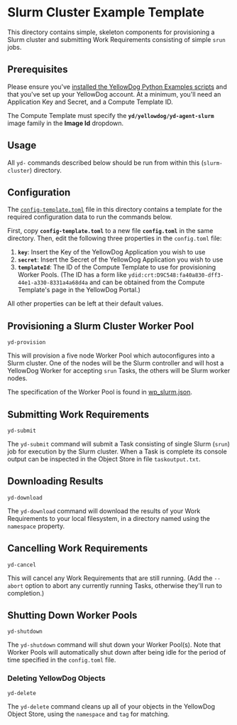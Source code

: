 # Slurm Cluster Example Template

This directory contains simple, skeleton components for provisioning a Slurm cluster and submitting Work Requirements consisting of simple `srun` jobs.

## Prerequisites

Please ensure you've [installed the YellowDog Python Examples scripts](https://github.com/yellowdog/python-examples#script-installation-with-pip) and that you've set up your YellowDog account. At a minimum, you'll need an Application Key and Secret, and a Compute Template ID.

The Compute Template must specify the **`yd/yellowdog/yd-agent-slurm`** image family in the **Image Id** dropdown.

## Usage

All `yd-` commands described below should be run from within this (`slurm-cluster`) directory.

## Configuration

The [`config-template.toml`](config-template.toml) file in this directory contains a template for the required configuration data to run the commands below.

First, copy **`config-template.toml`** to a new file **`config.toml`** in the same directory. Then, edit the following three properties in the `config.toml` file:

1. **`key`**: Insert the Key of the YellowDog Application you wish to use
2. **`secret`**: Insert the Secret of the YellowDog Application you wish to use
3. **`templateId`**: The ID of the Compute Template to use for provisioning Worker Pools. (The ID has a form like `ydid:crt:D9C548:fa40a830-dff3-44e1-a330-8331a4a68d4a` and can be obtained from the Compute Template's page in the YellowDog Portal.)

All other properties can be left at their default values.

## Provisioning a Slurm Cluster Worker Pool

```shell
yd-provision
```

This will provision a five node Worker Pool which autoconfigures into a Slurm cluster. One of the nodes will be the Slurm controller and will host a YellowDog Worker for accepting `srun` Tasks, the others will be Slurm worker nodes.

The specification of the Worker Pool is found in [wp_slurm.json](wp_slurm.json).

## Submitting Work Requirements

```shell
yd-submit
```

The `yd-submit` command will submit a Task consisting of single Slurm (`srun`) job for execution by the Slurm cluster. When a Task is complete its console output can be inspected in the Object Store in file `taskoutput.txt`.

## Downloading Results

```shell
yd-download
```

The `yd-download` command will download the results of your Work Requirements to your local filesystem, in a directory named using the `namespace` property.

## Cancelling Work Requirements

```shell
yd-cancel
```

This will cancel any Work Requirements that are still running. (Add the `--abort` option to abort any currently running Tasks, otherwise they'll run to completion.)

## Shutting Down Worker Pools

```shell
yd-shutdown
```

The `yd-shutdown` command will shut down your Worker Pool(s). Note that Worker Pools will automatically shut down after being idle for the period of time specified in the `config.toml` file.

### Deleting YellowDog Objects

```shell
yd-delete
```

The `yd-delete` command cleans up all of your objects in the YellowDog Object Store, using the `namespace` and `tag` for matching.
